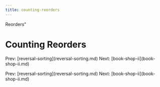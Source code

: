 ```yaml
---
title: counting-reorders
---
```


Reorders\"

# Counting Reorders

Prev: \[reversal-sorting](reversal-sorting.md)
Next: \[book-shop-ii](book-shop-ii.md)

Prev: \[reversal-sorting](reversal-sorting.md)
Next: \[book-shop-ii](book-shop-ii.md)
